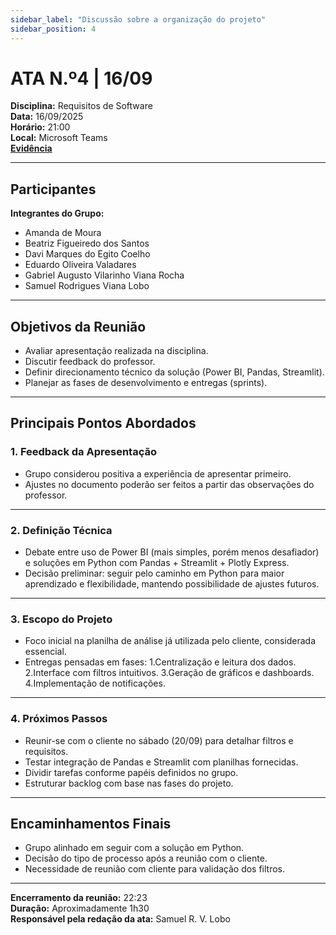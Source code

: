```yaml
---
sidebar_label: "Discussão sobre a organização do projeto"
sidebar_position: 4
---
```

# ATA N.º4 | 16/09

**Disciplina:** Requisitos de Software  
**Data:** 16/09/2025  
**Horário:** 21:00  
**Local:** Microsoft Teams  
[**Evidência**](https://unbbr.sharepoint.com/:v:/s/BASED/EaEO3Rj6CtpGg2lb1e8Nbb4BOwrxdWJ_bOmzaTGbdbyH-w?e=ULZkhL&nav=eyJyZWZlcnJhbEluZm8iOnsicmVmZXJyYWxBcHAiOiJTdHJlYW1XZWJBcHAiLCJyZWZlcnJhbFZpZXciOiJTaGFyZURpYWxvZy1MaW5rIiwicmVmZXJyYWxBcHBQbGF0Zm9ybSI6IldlYiIsInJlZmVycmFsTW9kZSI6InZpZXcifX0%3D) 

---

## Participantes  

**Integrantes do Grupo:**  
- Amanda de Moura  
- Beatriz Figueiredo dos Santos  
- Davi Marques do Egito Coelho  
- Eduardo Oliveira Valadares  
- Gabriel Augusto Vilarinho Viana Rocha  
- Samuel Rodrigues Viana Lobo
---

## Objetivos da Reunião  
- Avaliar apresentação realizada na disciplina.  
- Discutir feedback do professor. 
- Definir direcionamento técnico da solução (Power BI, Pandas, Streamlit).
- Planejar as fases de desenvolvimento e entregas (sprints).

---

## Principais Pontos Abordados  

### 1. Feedback da Apresentação 
- Grupo considerou positiva a experiência de apresentar primeiro.
- Ajustes no documento poderão ser feitos a partir das observações do professor.
---

### 2. Definição Técnica 
- Debate entre uso de Power BI (mais simples, porém menos desafiador) e soluções em Python com Pandas + Streamlit + Plotly Express.
- Decisão preliminar: seguir pelo caminho em Python para maior aprendizado e flexibilidade, mantendo possibilidade de ajustes futuros.

---

### 3. Escopo do Projeto 
- Foco inicial na planilha de análise já utilizada pelo cliente, considerada essencial.
- Entregas pensadas em fases:
  1.Centralização e leitura dos dados.
  2.Interface com filtros intuitivos.
  3.Geração de gráficos e dashboards.
  4.Implementação de notificações.
  

---

### 4. Próximos Passos
- Reunir-se com o cliente no sábado (20/09) para detalhar filtros e requisitos.
- Testar integração de Pandas e Streamlit com planilhas fornecidas.
- Dividir tarefas conforme papéis definidos no grupo.
- Estruturar backlog com base nas fases do projeto.

---



## Encaminhamentos Finais  

- Grupo alinhado em seguir com a solução em Python.
- Decisão do tipo de processo após a reunião com o cliente.
- Necessidade de reunião com cliente para validação dos filtros.

---

**Encerramento da reunião:** 22:23  
**Duração:** Aproximadamente 1h30  
**Responsável pela redação da ata:** Samuel R. V. Lobo 
